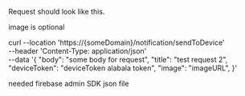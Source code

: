 
Request should look like this.

image is optional

curl --location 'https://{someDomain}/notification/sendToDevice' \
--header 'Content-Type: application/json' \
--data '{
    "body": "some body for request",
    "title": "test request 2",
    "deviceToken": "deviceToken alabala token",
    "image": "imageURL",
}'

needed firebase admin SDK json file

